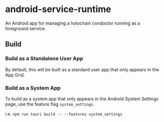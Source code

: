 #  android-service-runtime

An Android app for managing a holochain conductor running as a foreground service.

## Build

### Build as a Standalone User App

By default, this will be built as a standard user app that only appears in the App Grid. 

### Build as a System App

To build as a system app that only appears in the Android System Settings page, use the feature flag `system_settings`.

i.e. `npm run tauri build -- --features system_settings`
